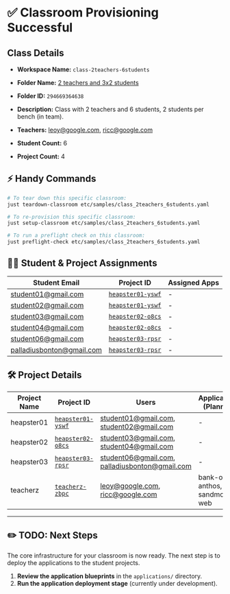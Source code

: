 # ✅ Classroom Provisioning Successful

## Class Details

- **Workspace Name:** `class-2teachers-6students`
- **Folder Name:** [2 teachers and 3x2 students](https://console.cloud.google.com/cloud-resource-manager?folder=294669364638)
- **Folder ID:** `294669364638`
- **Description:** Class with 2 teachers and 6 students,
2 students per bench (in team).

- **Teachers:** leoy@google.com, ricc@google.com
- **Student Count:** 6
- **Project Count:** 4

## ⚡ Handy Commands

```bash
# To tear down this specific classroom:
just teardown-classroom etc/samples/class_2teachers_6students.yaml

# To re-provision this specific classroom:
just setup-classroom etc/samples/class_2teachers_6students.yaml

# To run a preflight check on this classroom:
just preflight-check etc/samples/class_2teachers_6students.yaml
```

## 🧑‍🎓 Student & Project Assignments

| Student Email | Project ID | Assigned Apps |
|---------------|------------|---------------|
| student01@gmail.com | [`heapster01-yswf`](https://console.cloud.google.com/home/dashboard?project=heapster01-yswf) | - |
| student02@gmail.com | [`heapster01-yswf`](https://console.cloud.google.com/home/dashboard?project=heapster01-yswf) | - |
| student03@gmail.com | [`heapster02-o8cs`](https://console.cloud.google.com/home/dashboard?project=heapster02-o8cs) | - |
| student04@gmail.com | [`heapster02-o8cs`](https://console.cloud.google.com/home/dashboard?project=heapster02-o8cs) | - |
| student06@gmail.com | [`heapster03-rpsr`](https://console.cloud.google.com/home/dashboard?project=heapster03-rpsr) | - |
| palladiusbonton@gmail.com | [`heapster03-rpsr`](https://console.cloud.google.com/home/dashboard?project=heapster03-rpsr) | - |

## 🛠️ Project Details

| Project Name | Project ID | Users | Applications (Planned) |
|--------------|------------|-------|------------------------|
| heapster01 | [`heapster01-yswf`](https://console.cloud.google.com/iam-admin/iam?project=heapster01-yswf) | student01@gmail.com, student02@gmail.com | - |
| heapster02 | [`heapster02-o8cs`](https://console.cloud.google.com/iam-admin/iam?project=heapster02-o8cs) | student03@gmail.com, student04@gmail.com | - |
| heapster03 | [`heapster03-rpsr`](https://console.cloud.google.com/iam-admin/iam?project=heapster03-rpsr) | student06@gmail.com, palladiusbonton@gmail.com | - |
| teacherz | [`teacherz-zbpc`](https://console.cloud.google.com/iam-admin/iam?project=teacherz-zbpc) | leoy@google.com, ricc@google.com | bank-of-anthos, sandmold-web |

---

## ✏️ TODO: Next Steps

The core infrastructure for your classroom is now ready. The next step is to deploy the applications to the student projects.

1.  **Review the application blueprints** in the `applications/` directory.
2.  **Run the application deployment stage** (currently under development).
